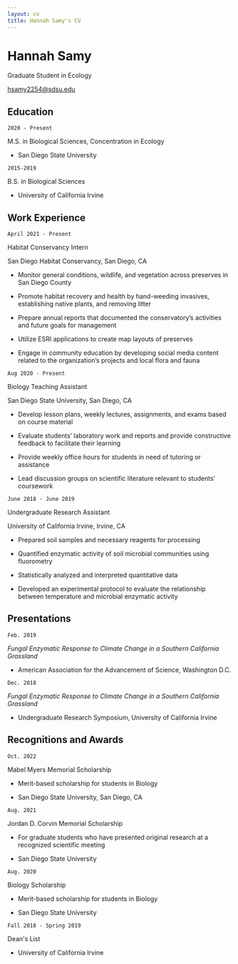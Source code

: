 ```yaml
---
layout: cv
title: Hannah Samy's CV
---
```

# Hannah Samy

Graduate Student in Ecology

<div id="webaddress">
<a href="hsamy2254@sdsu.edu">hsamy2254@sdsu.edu</a>

  
## Education
  
  
`2020 - Present`
  
M.S. in Biological Sciences, Concentration in Ecology
  
- San Diego State University
 
  
`2015-2019`
  
B.S. in Biological Sciences
  
- University of California Irvine

  
## Work Experience

  
`April 2021 - Present`
  
Habitat Conservancy Intern
  
San Diego Habitat Conservancy, San Diego, CA
  
- Monitor general conditions, wildlife, and vegetation across preserves in San Diego County
  
- Promote habitat recovery and health by hand-weeding invasives, establishing native plants, and removing litter
  
- Prepare annual reports that documented the conservatory’s activities and future goals for management
  
- Utilize ESRI applications to create map layouts of preserves 
  
- Engage in community education by developing social media content related to the organization’s projects and local flora and fauna

  
`Aug 2020 - Present`
  
Biology Teaching Assistant
  
San Diego State University, San Diego, CA
  
- Develop lesson plans, weekly lectures, assignments, and exams based on course material
  
- Evaluate students’ laboratory work and reports and provide constructive feedback to facilitate their learning
  
- Provide weekly office hours for students in need of tutoring or assistance
  
- Lead discussion groups on scientific literature relevant to students’ coursework

  
`June 2018 - June 2019`
  
Undergraduate Research Assistant
  
University of California Irvine, Irvine, CA
  
- Prepared soil samples and necessary reagents for processing
  
- Quantified enzymatic activity of soil microbial communities using fluorometry 
  
- Statistically analyzed and interpreted quantitative data 
  
- Developed an experimental protocol to evaluate the relationship between temperature and microbial enzymatic activity

  
## Presentations
  
  
`Feb. 2019`
  
*Fungal Enzymatic Response to Climate Change in a Southern California Grassland*
  
- American Association for the Advancement of Science, Washington D.C.
  
  
`Dec. 2018`
  
 *Fungal Enzymatic Response to Climate Change in a Southern California Grassland*
  
- Undergraduate Research Symposium, University of California Irvine

  
## Recognitions and Awards

  
`Oct. 2022`
  
Mabel Myers Memorial Scholarship
  
- Merit-based scholarship for students in Biology
  
- San Diego State University, San Diego, CA
  
  
`Aug. 2021`
  
Jordan D. Corvin Memorial Scholarship
  
- For graduate students who have presented original research at a recognized scientific meeting
  
- San Diego State University
  
  
`Aug. 2020`
  
Biology Scholarship 
  
- Merit-based scholarship for students in Biology
  
- San Diego State University
  
  
`Fall 2018 - Spring 2019`
  
Dean's List
  
- University of California Irvine



<!-- ### Footer

Last updated: February 2023 -->


